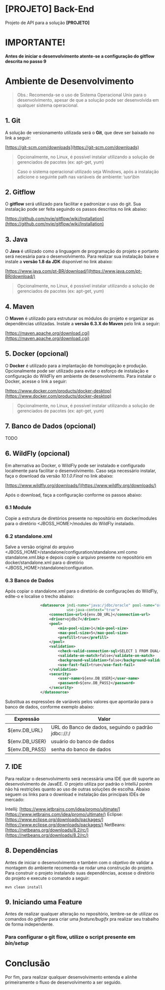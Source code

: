 # [PROJETO] Back-End

Projeto de API para a solução **[PROJETO]**

# IMPORTANTE!
**Antes de iniciar o desenvolvimento atente-se a configuração do gitflow descrita no passo 9**

# Ambiente de Desenvolvimento

> Obs.: Recomenda-se o uso de Sistema Operacional Unix para o desenvolvimento, apesar de que a solução pode ser desenvolvida em qualquer sistema operacional.

## 1. Git

A solução de versionamento utilizada será o **Git**, que deve ser baixado no link a seguir:

[https://git-scm.com/downloads](https://git-scm.com/downloads)

> Opcionalmente, no Linux, é possível instalar utilizando a solução de gerenciados de pacotes (ex: apt-get, yum)

> Caso o sistema operacional utilizado seja Windows, após a instalação adicione o seguinte path nas variáveis de ambiente: <raiz do git>\usr\bin

## 2. Gitflow

O **gitflow** será utilizado para facilitar e padronizar o uso do git. Sua instalação pode ser feita seguindo os passos descritos no link abaixo:

[https://github.com/nvie/gitflow/wiki/Installation](https://github.com/nvie/gitflow/wiki/Installation)

## 3. Java

O **Java** é utilizado como a linguagem de programação do projeto e portanto será necesária para o desenvolvimento. Para realizar sua instalação baixe e instale a **versão 1.8 da JDK** disponível no link abaixo:

[https://www.java.com/pt-BR/download/](https://www.java.com/pt-BR/download/)

> Opcionalmente, no Linux, é possível instalar utilizando a solução de gerenciados de pacotes (ex: apt-get, yum)

## 4. Maven

O **Maven** é utilizado para estruturar os módulos do projeto e organizar as dependências utilizadas. Instale a **versão 6.3.X do Maven** pelo link a seguir:

[https://maven.apache.org/download.cgi](https://maven.apache.org/download.cgi)

## 5. Docker (opcional)

O **Docker** é utilizado para a implantação de homologação e produção. Opcionalmente pode ser utilizado para evitar o esforço de instalação e configuração do WildFly em ambiente de desenvolvimento. Para instalar o Docker, acesse o link a seguir:

[https://www.docker.com/products/docker-desktop](https://www.docker.com/products/docker-desktop)

> Opcionalmente, no Linux, é possível instalar utilizando a solução de gerenciados de pacotes (ex: apt-get, yum)

## 7. Banco de Dados (opcional)

TODO

## 6. WildFly (opcional)

Em alternativa ao Docker, o WildFly pode ser instalado e configurado localmente para facilitar o desenvolvimento. Caso seja necessário instalar, faça o download da versão *10.1.0.Final* no link abaixo:

[https://www.wildfly.org/downloads/](https://www.wildfly.org/downloads/)

Após o download, faça a configuração conforme os passos abaixo:

### 6.1 Module

Copie a estrutura de diretórios presente no repositório em docker/modules para o diretório <JBOSS_HOME>/modules do WildFly instalado. 

### 6.2 standalone.xml

Salve a versão original do arquivo <JBOSS_HOME>/standalone/configuration/standalone.xml como standalone.xml.bkp e depois copie o arquivo presente no repositório em docker/standalone.xml para o diretório <JBOSS_HOME>/standalone/configuration.

### 6.3 Banco de Dados

Após copiar o standalone.xml para o diretório de configurações do WildFly, edite-o e localise o trecho abaixo:

```xml
                <datasource jndi-name="java:/jdbc/oracle" pool-name="oraclePool" enabled="true"
                            use-java-context="true">
                    <connection-url>${env.DB_URL}</connection-url>
                    <driver>ojdbc7</driver>
                    <pool>
                        <min-pool-size>1</min-pool-size>
                        <max-pool-size>5</max-pool-size>
                        <prefill>true</prefill>
                    </pool>
                    <validation>
                        <check-valid-connection-sql>SELECT 1 FROM DUAL</check-valid-connection-sql>
                        <validate-on-match>false</validate-on-match>
                        <background-validation>false</background-validation>
                        <use-fast-fail>true</use-fast-fail>
                    </validation>
                    <security>
                        <user-name>${env.DB_USER}</user-name>
                        <password>${env.DB_PASS}</password>
                    </security>
                </datasource>
```

Substitua as expressões de variáveis pelos valores que apontarão para o banco de dados, conforme exemplo abaixo:

| Expressão      | Valor                                                                                  |
|----------------|----------------------------------------------------------------------------------------|
| ${env.DB_URL}  | URL do Banco de dados, seguindo o padrão jdbc:<sgbd>://<host>:<porta>/<banco de dados> |
| ${env.DB_USER} | usuário do banco de dados                                                              |
| ${env.DB_PASS} | senha do banco de dados                                                                | 

## 7. IDE

Para realizar o desenvolvimento será necessária uma IDE que dê suporte ao desenvolvimento de JavaEE. O projeto utiliza por padrão o IntelliJ porém não há restrições quanto ao uso de outras soluções de escolha. Abaixo seguem os links para o download e instalação das principais IDEs de mercado:

Intellij: [https://www.jetbrains.com/idea/promo/ultimate/](https://www.jetbrains.com/idea/promo/ultimate/)
Eclipse: [https://www.eclipse.org/downloads/packages/](https://www.eclipse.org/downloads/packages/)
NetBeans: [https://netbeans.org/downloads/8.2/rc/](https://netbeans.org/downloads/8.2/rc/)

## 8. Dependências

Antes de iniciar o desenvolvimento e também com o objetivo de validar a montagem do ambiente recomenda-se rodar uma construção do projeto. Para construir o projeto instalando suas dependências, acesse o diretório do projeto e execute o comando a seguir:

`mvn clean install`

## 9. Iniciando uma Feature

Antes de realizar qualquer alteração no repositório, lembre-se 
de utilizar os comandos do *gitflow* para criar uma *feature/bugifx* pra
realizar seu trabalho de forma independente.

### Para configurar o git flow, utilize o script presente em *bin/setup*

# Conclusão

Por fim, para realizar qualquer desenvolvimento entenda e alinhe primeiramente o fluxo de desenvolvimento a ser seguido.
